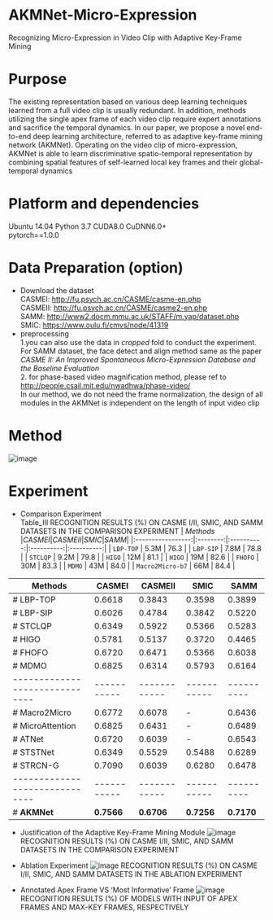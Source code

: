 # AKMNet-Micro-Expression
Recognizing Micro-Expression in Video Clip  with Adaptive Key-Frame Mining
# Purpose
  The existing representation based on various deep learning techniques learned from a full video clip is usually redundant. In addition, methods utilizing the single apex frame of each video clip require expert annotations and sacrifice the temporal dynamics. In our paper, we propose a novel end-to-end deep learning architecture, referred to as adaptive key-frame mining network (AKMNet). Operating on the video clip of micro-expression, AKMNet is able to learn discriminative spatio-temporal representation by combining spatial features of self-learned local key frames and their global-temporal dynamics  



# Platform and dependencies
Ubuntu 14.04  Python 3.7  CUDA8.0 CuDNN6.0+  
pytorch==1.0.0  

# Data Preparation (option)
* Download the dataset  
  CASMEI: http://fu.psych.ac.cn/CASME/casme-en.php   
  CASMEII: http://fu.psych.ac.cn/CASME/casme2-en.php  
  SAMM: http://www2.docm.mmu.ac.uk/STAFF/m.yap/dataset.php  
  SMIC: https://www.oulu.fi/cmvs/node/41319  
* preprocessing  
  1.you can also use the data in *cropped* fold to conduct the experiment. For SAMM dataset, the face detect and align method same as the paper *CASME II: An Improved Spontaneous Micro-Expression Database and the Baseline Evaluation*  
  2. for phase-based video magnification method, please ref to http://people.csail.mit.edu/nwadhwa/phase-video/  
  In our method, we do not need the frame normalization, the design of all modules in the AKMNet is independent on the length of input video clip  

# Method
![image](https://github.com/Trunpm/AKMNet-Micro-Expression/blob/main/docs/module.jpg)  

# Experiment
* Comparison Experiment  
Table_III RECOGNITION RESULTS (%) ON CASME I/II, SMIC, AND SAMM DATASETS IN THE COMPARISON EXPERIMENT
|    *Methods*         |*CASMEI*|*CASMEII*|*SMIC*|*SAMM*|
|:-----------------:|:--------:|:----------:|:----------:|:----------:|
| `LBP-TOP` |   5.3M   |    76.3    |
| `LBP-SIP` |   7.8M   |    78.8    |
| `STCLQP` |   9.2M   |    79.8    |
| `HIGO` |    12M   |    81.1    |
| `HIGO` |    19M   |    82.6    |
| `FHOFO` |    30M   |    83.3    |
| `MDMO` |    43M   |    84.0    |
| `Macro2Micro-b7` |    66M   |    84.4    |

| Methods                      |  CASMEI   |  CASMEII   |   SMIC    |   SAMM   |  
|------------------------------|-----------|------------|-----------|----------|  
| # LBP-TOP                     |   0.6618  |   0.3843   |   0.3598  |  0.3899  |  
| # LBP-SIP                    |   0.6026  |   0.4784   |   0.3842  |  0.5220  |  
| # STCLQP                     |   0.6349  |   0.5922   |   0.5366  |  0.5283  |  
| # HIGO                       |   0.5781  |   0.5137   |   0.3720  |  0.4465  |  
| # FHOFO                      |   0.6720  |   0.6471   |   0.5366  |  0.6038  |  
| # MDMO                       |   0.6825  |   0.6314   |   0.5793  |  0.6164  |  
|------------------------------|-----------|------------|-----------|----------|  
| # Macro2Micro                |   0.6772  |   0.6078   |     -     |  0.6436  |  
| # MicroAttention             |   0.6825  |   0.6431   |     -     |  0.6489  |  
| # ATNet                      |   0.6720  |   0.6039   |     -     |  0.6543  |  
| # STSTNet                    |   0.6349  |   0.5529   |   0.5488  |  0.6289  |  
| # STRCN-G                    |   0.7090  |   0.6039   |   0.6280  |  0.6478  |  
|------------------------------|-----------|------------|-----------|----------|  
| # **AKMNet**                 |**0.7566** |**0.6706**  |**0.7256** |**0.7170**|  

* Justification of the Adaptive Key-Frame Mining Module
  ![image](https://github.com/Trunpm/AKMNet-Micro-Expression/blob/main/docs/Table_IV.jpg) 
  RECOGNITION RESULTS (%) ON CASME I/II, SMIC, AND SAMM DATASETS IN THE COMPARISON EXPERIMENT

* Ablation Experiment
  ![image](https://github.com/Trunpm/AKMNet-Micro-Expression/blob/main/docs/Table_V.jpg) 
  RECOGNITION RESULTS (%) ON CASME I/II, SMIC, AND SAMM DATASETS IN THE ABLATION EXPERIMENT

* Annotated Apex Frame VS ‘Most Informative’ Frame
  ![image](https://github.com/Trunpm/AKMNet-Micro-Expression/blob/main/docs/Table_VII.jpg) 
  RECOGNITION RESULTS (%) OF MODELS WITH INPUT OF APEX  FRAMES AND MAX-KEY FRAMES, RESPECTIVELY

